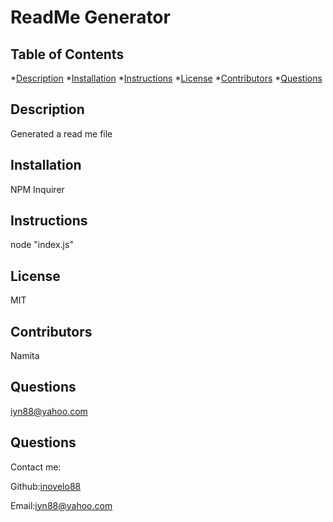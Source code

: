 
    
# ReadMe Generator

## Table of Contents
*[Description](#description)
*[Installation](#installation)
*[Instructions](#instructions)
*[License](#license)
*[Contributors](#contributors)
*[Questions](#questions)

## Description
Generated a read me file

## Installation
NPM Inquirer

## Instructions
node "index.js"

## License
MIT

## Contributors
Namita

## Questions
iyn88@yahoo.com

## Questions
Contact me:

Github:[inovelo88](https://github.com/inovelo88)

Email:[iyn88@yahoo.com](https://iyn88@yahoo.com)

